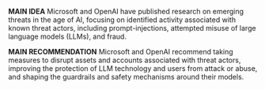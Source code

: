 **MAIN IDEA**
Microsoft and OpenAI have published research on emerging threats in the age of AI, focusing on identified activity associated with known threat actors, including prompt-injections, attempted misuse of large language models (LLMs), and fraud.

**MAIN RECOMMENDATION**
Microsoft and OpenAI recommend taking measures to disrupt assets and accounts associated with threat actors, improving the protection of LLM technology and users from attack or abuse, and shaping the guardrails and safety mechanisms around their models.
